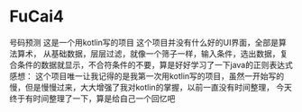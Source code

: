 # FuCai4
号码预测
这是一个用kotlin写的项目
这个项目并没有什么好的UI界面，全部是算法算术，
从基础数据，层层过滤，就像一个筛子一样，输入条件，选出数据，复合条件的数据就显示，不合符条件的不要，算是好好学习了一下java的正则表达式
感想：
这个项目唯一让我记得的是我第一次用kotlin写的项目，虽然一开始写的慢，但是慢慢过来，大大增强了我对kotlin的掌握，以前一直没有时间整理，
今天终于有时间整理了一下，算是给自己一个回忆吧
